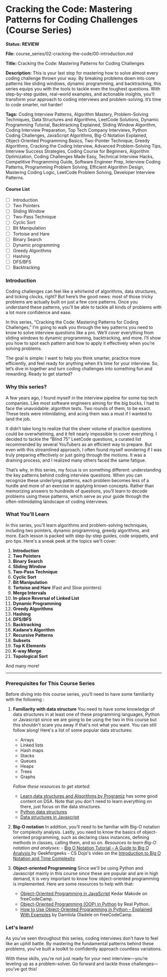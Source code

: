 # Cracking the Code: Mastering Patterns for Coding Challenges (Course Series)

**Status:** **REVIEW**

**File:** course_series/02-cracking-the-code/00-introduction.md

**Title:**
Cracking the Code: Mastering Patterns for Coding Challenges

**Description:**
This is your last stop for mastering how to solve almost every coding challenge thrown your way. By breaking problems down into core patterns like sliding windows, dynamic programming, and backtracking, this series equips you with the tools to tackle even the toughest questions. With step-by-step guides, real-world examples, and actionable insights, you’ll transform your approach to coding interviews and problem-solving. It’s time to code smarter, not harder!

**Tags:**
Coding Interview Patterns, Algorithm Mastery, Problem-Solving Techniques, Data Structures and Algorithms, LeetCode Solutions, Dynamic Programming Tutorial, Backtracking Explained, Sliding Window Algorithm, Coding Interview Preparation, Top Tech Company Interviews, Python Coding Challenges, JavaScript Algorithms, Big-O Notation Explained, Object-Oriented Programming Basics, Two-Pointer Technique, Greedy Algorithms, Cracking the Coding Interview, Advanced Problem-Solving Tips, Interview Success Strategies, Coding Course for Beginners, Algorithm Optimization, Coding Challenges Made Easy, Technical Interview Hacks, Competitive Programming Guide, Software Engineer Prep, Interview Coding Patterns, Programming Problem Solving, Efficient Algorithm Design, Mastering Coding Logic, LeetCode Problem Solving, Developer Interview Patterns.

#### Course List

- [ ] Introduction
- [ ] Two Pointers
- [ ] Sliding Window
- [ ] Two-Pass Technique
- [ ] Cyclic Sort
- [ ] Bit Manipulation
- [ ] Tortoise and Hare
- [ ] Binary Search
- [ ] Dynamic programming
- [ ] Greedy Algorithms
- [ ] Hashing
- [ ] DFS/BFS
- [ ] Backtracking

### Introduction

Coding challenges can feel like a whirlwind of algorithms, data structures, and ticking clocks, right? But here’s the good news: most of those tricky problems are actually built on just a few core patterns. Once you understand these patterns, you’ll be able to tackle all kinds of problems with a lot more confidence and ease.

In this series, “Cracking the Code: Mastering Patterns for Coding Challenges,” I’m going to walk you through the key patterns you need to know to solve interview questions like a pro. We’ll cover everything from sliding windows to dynamic programming, backtracking, and more. I’ll show you how to spot each pattern and how to apply it effectively when you’re solving problems.

The goal is simple: I want to help you think smarter, practice more efficiently, and feel ready for anything when it’s time for your interview. So, let’s dive in together and turn coding challenges into something fun and rewarding. Ready to get started?

### Why this series?

A few years ago, I found myself in the interview pipeline for some top tech companies. Like most software engineers aiming for the big bucks, I had to face the unavoidable: algorithm tests. Two rounds of them, to be exact. These tests were intimidating, and acing them was a must if I wanted to land the job.

It didn’t take long to realize that the sheer volume of practice questions could be overwhelming, and it felt nearly impossible to cover everything. I decided to tackle the “Blind 75” LeetCode questions, a curated list recommended by several YouTubers as an efficient way to prepare. But even with this streamlined approach, I often found myself wondering if I was truly preparing effectively or just going through the motions. It was a draining process, and I realized many others faced the same fatigue.

That’s why, in this series, my focus is on something different: understanding the key patterns behind coding interview questions. When you can recognize these underlying patterns, each problem becomes less of a hurdle and more of an exercise in applying known concepts. Rather than memorizing answers to hundreds of questions, you’ll learn to decode problems using these patterns, which serve as your guide through the often-intimidating landscape of coding interviews.

### What You’ll Learn

In this series, you'll learn algorithms and problem-solving techniques, including two pointers, dynamic programming, greedy algorithms, and more. Each lesson is packed with step-by-step guides, code snippets, and pro tips. Here's a sneak peek at the topics we'll cover:

1. **Introduction**
2. **Two Pointers**
3. **Binary Search**
4. **Sliding Window**
5. **Two-Pass Technique**
6. **Cyclic Sort**
7. **Bit Manipulation**
8. **Tortoise and Hare** (Fast and Slow pointers)
9. **Merge Intervals**
10. **In-place Reversal of Linked List**
11. **Dynamic Programming**
12. **Greedy Algorithms**
13. **Hashing**
14. **DFS/BFS**
15. **Backtracking**
16. **Kadane’s Algorithm**
17. **Recursive Patterns**
18. **Subsets**
19. **Top K Elements**
20. **K-way Merge**
21. **Topological Sort**

And many more!

---

### Prerequisites for This Course Series

Before diving into this course series, you’ll need to have some familiarity with the following :

1.  **Familiarity with data structure**
    You need to have some knowledge of data structures in at least one of these programming languages, Python or Javascript since we are going to be using the two in this course but this shouldn't scare you away if that's not what you want. You can still follow along! Here's a list of some popular data structures:

    - Arrays
    - Linked lists
    - Hash maps
    - Stacks
    - Queues
    - Heaps
    - Trees
    - Graphs

    _Follow these resources to get started:_

    - [Learn data structures and Algorithms by Programiz](https://www.programiz.com/dsa) has some good content on DSA. Note that you don't need to learn everything on there, just focus on the data structures.
    - [Python data structures](https://www.geeksforgeeks.org/python-data-structures/)
    - [Data structures in Javascript](https://www.freecodecamp.org/news/data-structures-in-javascript-with-examples/)

2.  **Big-O notation**
    In addition, you’ll need to be familiar with Big-O notation for complexity analysis. Lastly, you need to know the basics of object-oriented programming, such as declaring class instances, defining methods in classes, calling them, and so on.
        *Resources to learn Big-O notation and analyses:*
        - [Big O Notation Tutorial – A Guide to Big O Analysis
    ](https://www.geeksforgeeks.org/analysis-algorithms-big-o-analysis/) by Geekforgeeks - CS Dojo's video on the [Introduction to Big O Notation and Time Complexity](https://www.youtube.com/watch?v=D6xkbGLQesk)
3.  **Object-oriented Programming**
    Since we'll be using Python and Javascript mainly in this course since these are popular and are in high demand, it is very important to know how object-oriented programming is implemented. Here are some resources to help with that:
    - [Object-Oriented Programming in JavaScript](https://www.freecodecamp.org/news/object-oriented-programming-javascript/) Kedar Makode on freeCodeCamp.
    - [Object-Oriented Programming (OOP) in Python](https://realpython.com/python3-object-oriented-programming/) by Real Python.
    - [How to Use Object-Oriented Programming in Python – Explained With Examples](https://www.freecodecamp.org/news/how-to-use-oop-in-python/) by Damilola Oladele on freeCodeCamp.

### Let's learn!

As you’ve seen throughout this series, coding interviews don’t have to feel like an uphill battle. By mastering the fundamental patterns behind these problems, you’ve built a toolkit to confidently approach countless variations.

With these skills, you’re not just ready for your next interview—you’re leveling up as a problem-solver. Go forward and tackle those challenges—you’ve got this!
